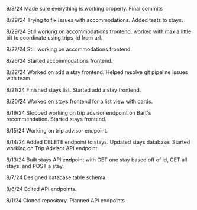 9/3/24
Made sure everything is working properly. Final commits

8/29/24
Trying to fix issues with accommodations. Added tests to stays.

8/29/24
Still working on accommodations frontend. worked with max a little bit to coordinate using trips_id from url.

8/27/24
Still working on accommodations frontend.

8/26/24
Started accommodations frontend.

8/22/24
Worked on add a stay frontend. Helped resolve git pipeline issues with team.

8/21/24
Finished stays list. Started add a stay frontend.

8/20/24
Worked on stays frontend for a list view with cards.

8/19/24
Stopped working on trip advisor endpoint on Bart's recommendation. Started stays frontend.

8/15/24
Working on trip advisor endpoint.

8/14/24
Added DELETE endpoint to stays. Updated stays database. Started working on Trip Advisor API endpoint.

8/13/24
Built stays API endpoint with GET one stay based off of id, GET all stays, and POST a stay.

8/7/24
Designed database table schema.

8/6/24
Edited API endpoints.

8/1/24
Cloned repository. Planned API endpoints.
